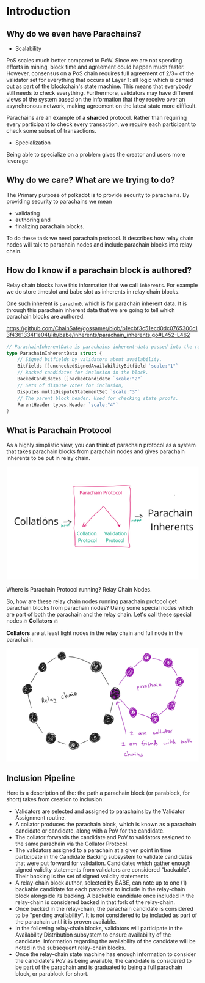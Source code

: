 # Introduction

## Why do we even have Parachains?
- Scalability

PoS scales much better compared to PoW. Since we are not spending efforts in mining, block time and agreement could happen much faster.
However, consensus on a PoS chain requires full agreement of 2/3+ of the validator set for everything that occurs at Layer 1: all logic which is carried out as part of the blockchain's state machine. This means that everybody still needs to check everything. Furthermore, validators may have different views of the system based on the information that they receive over an asynchronous network, making agreement on the latest state more difficult.

Parachains are an example of a **sharded** protocol. Rather than requiring every participant to check every transaction, we require each participant to check some subset of transactions.

- Specialization

Being able to specialize on a problem gives the creator and users more leverage


## Why do we care? What are we trying to do?
The Primary purpose of polkadot is to provide security to parachains.
By providing security to parachains we mean
- validating
- authoring and
- finalizing
parachain blocks.

To do these task we need parachain protocol. It describes how relay chain nodes will talk to parachain nodes and include parachain blocks into relay chain.

## How do I know if a parachain block is authored?
Relay chain blocks have this information that we call `inherents`. For example we do store timeslot and babe slot as inherents in relay chain blocks.

One such inherent is `parachn0`, which is for parachain inherent data. It is through this parachain inherent data that we are going to tell which parachain blocks are authored.

https://github.com/ChainSafe/gossamer/blob/b1ecbf3c51ecd0dc0765300c13f4361334f1e04f/lib/babe/inherents/parachain_inherents.go#L452-L462

```go
// ParachainInherentData is parachains inherent-data passed into the runtime by a block author.
type ParachainInherentData struct {
	// Signed bitfields by validators about availability.
	Bitfields []uncheckedSignedAvailabilityBitfield `scale:"1"`
	// Backed candidates for inclusion in the block.
	BackedCandidates []backedCandidate `scale:"2"`
	// Sets of dispute votes for inclusion,
	Disputes multiDisputeStatementSet `scale:"3"`
	// The parent block header. Used for checking state proofs.
	ParentHeader types.Header `scale:"4"`
}
```

## What is Parachain Protocol
As a highly simplistic view, you can think of parachain protocol as a system that takes parachain blocks from parachain nodes and gives parachain inherents to be put in relay chain.

![](./slide1.jpg)

Where is Parachain Protocol running? Relay Chain Nodes.

So, how are these relay chain nodes running parachain protocol get parachain blocks from parachain nodes? Using some special nodes which are part of both the parachain and the relay chain. Let's call these special nodes :fire: **Collators** :fire:

**Collators** are at least light nodes in the relay chain and full node in the parachain.

![](./slide2.jpg)

## Inclusion Pipeline

Here is a description of the: the path a parachain block (or parablock, for short) takes from creation to inclusion:

- Validators are selected and assigned to parachains by the Validator Assignment routine.
- A collator produces the parachain block, which is known as a parachain candidate or candidate, along with a PoV for the candidate.
- The collator forwards the candidate and PoV to validators assigned to the same parachain via the Collator Protocol.
- The validators assigned to a parachain at a given point in time participate in the Candidate Backing subsystem to validate candidates that were put forward for validation. Candidates which gather enough signed validity statements from validators are considered "backable". Their backing is the set of signed validity statements.
- A relay-chain block author, selected by BABE, can note up to one (1) backable candidate for each parachain to include in the relay-chain block alongside its backing. A backable candidate once included in the relay-chain is considered backed in that fork of the relay-chain.
- Once backed in the relay-chain, the parachain candidate is considered to be "pending availability". It is not considered to be included as part of the parachain until it is proven available.
- In the following relay-chain blocks, validators will participate in the Availability Distribution subsystem to ensure availability of the candidate. Information regarding the availability of the candidate will be noted in the subsequent relay-chain blocks.
- Once the relay-chain state machine has enough information to consider the candidate's PoV as being available, the candidate is considered to be part of the parachain and is graduated to being a full parachain block, or parablock for short.
